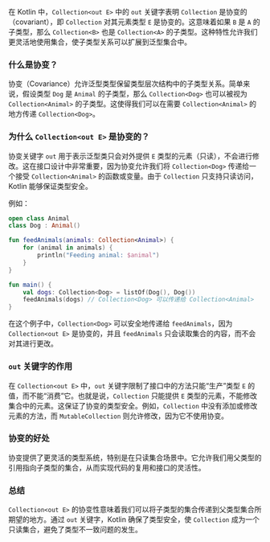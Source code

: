 在 Kotlin 中，`Collection<out E>` 中的 `out` 关键字表明 `Collection` 是协变的（covariant），即 `Collection` 对其元素类型 `E` 是协变的。这意味着如果 `B` 是 `A` 的子类型，那么 `Collection<B>` 也是 `Collection<A>` 的子类型。这种特性允许我们更灵活地使用集合，使子类型关系可以扩展到泛型集合中。

### 什么是协变？
协变（Covariance）允许泛型类型保留类型层次结构中的子类型关系。简单来说，假设类型 `Dog` 是 `Animal` 的子类型，那么 `Collection<Dog>` 也可以被视为 `Collection<Animal>` 的子类型。这使得我们可以在需要 `Collection<Animal>` 的地方传递 `Collection<Dog>`。

### 为什么 `Collection<out E>` 是协变的？
协变关键字 `out` 用于表示泛型类只会对外提供 `E` 类型的元素（只读），不会进行修改。这在接口设计中非常重要，因为协变允许我们将 `Collection<Dog>` 传递给一个接受 `Collection<Animal>` 的函数或变量。由于 `Collection` 只支持只读访问，Kotlin 能够保证类型安全。

例如：
```kotlin
open class Animal
class Dog : Animal()

fun feedAnimals(animals: Collection<Animal>) {
    for (animal in animals) {
        println("Feeding animal: $animal")
    }
}

fun main() {
    val dogs: Collection<Dog> = listOf(Dog(), Dog())
    feedAnimals(dogs) // Collection<Dog> 可以传递给 Collection<Animal>
}
```

在这个例子中，`Collection<Dog>` 可以安全地传递给 `feedAnimals`，因为 `Collection<out E>` 是协变的，并且 `feedAnimals` 只会读取集合的内容，而不会对其进行更改。

### `out` 关键字的作用
在 `Collection<out E>` 中，`out` 关键字限制了接口中的方法只能“生产”类型 `E` 的值，而不能“消费”它。也就是说，`Collection` 只能提供 `E` 类型的元素，不能修改集合中的元素。这保证了协变的类型安全。例如，`Collection` 中没有添加或修改元素的方法，而 `MutableCollection` 则允许修改，因为它不使用协变。

### 协变的好处
协变提供了更灵活的类型系统，特别是在只读集合场景中。它允许我们用父类型的引用指向子类型的集合，从而实现代码的复用和接口的灵活性。

### 总结
`Collection<out E>` 的协变性意味着我们可以将子类型的集合传递到父类型集合所期望的地方。通过 `out` 关键字，Kotlin 确保了类型安全，使 `Collection` 成为一个只读集合，避免了类型不一致问题的发生。
